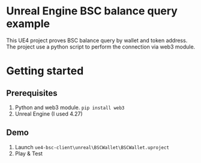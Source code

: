 # Unreal Engine BSC balance query example

This UE4 project proves BSC balance query by wallet and token address. The project use a python script to perform the connection via web3 module.

# Getting started
## Prerequisites
 1. Python and web3 module. `pip install web3` 
 2. Unreal Engine (I used 4.27)
 
 ## Demo
 1. Launch `ue4-bsc-client\unreal\BSCWallet\BSCWallet.uproject`
 2. Play & Test


 
